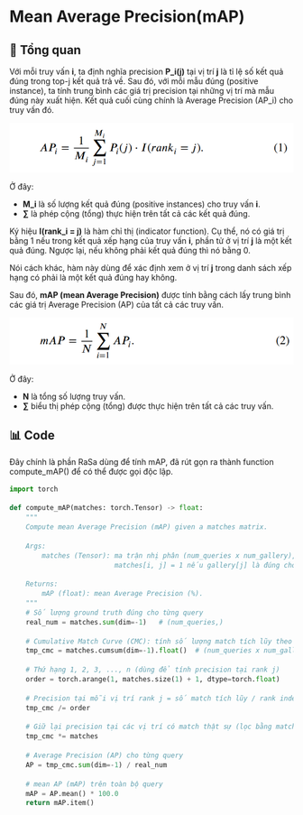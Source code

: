 # Mean Average Precision(mAP)

## 🧾 Tổng quan
Với mỗi truy vấn **i**, ta định nghĩa precision **P\_i(j)** tại vị trí **j** là tỉ lệ số kết quả đúng trong top-j kết quả trả về. 
Sau đó, với mỗi mẫu đúng (positive instance), ta tính trung bình các giá trị precision tại những vị trí mà mẫu đúng này xuất hiện. Kết quả cuối cùng chính là Average Precision (AP\_i) cho truy vấn đó.

![Công thức AP](/evaluation/metrics/mAP/img/APi.png)

Ở đây:
- **M\_i** là số lượng kết quả đúng (positive instances) cho truy vấn **i**.
- **∑** là phép cộng (tổng) thực hiện trên tất cả các kết quả đúng.

Ký hiệu **I(rank\_i = j)** là hàm chỉ thị (indicator function). Cụ thể, nó có giá trị bằng 1 nếu trong kết quả xếp hạng của truy vấn **i**, phần tử ở vị trí **j** là một kết quả đúng. Ngược lại, nếu không phải kết quả đúng thì nó bằng 0.

Nói cách khác, hàm này dùng để xác định xem ở vị trí **j** trong danh sách xếp hạng có phải là một kết quả đúng hay không.

Sau đó, **mAP (mean Average Precision)** được tính bằng cách lấy trung bình các giá trị Average Precision (AP) của tất cả các truy vấn.

![Công thức AP](/evaluation/metrics/mAP/img/mAP.png)

Ở đây:
- **N** là tổng số lượng truy vấn.
- **∑** biểu thị phép cộng (tổng) được thực hiện trên tất cả các truy vấn.

## 📊 Code
Đây chính là phần RaSa dùng để tính mAP, đã rút gọn ra thành function compute_mAP() để có thể được gọi độc lập.

```python
import torch

def compute_mAP(matches: torch.Tensor) -> float:
    """
    Compute mean Average Precision (mAP) given a matches matrix.

    Args:
        matches (Tensor): ma trận nhị phân (num_queries x num_gallery),
                          matches[i, j] = 1 nếu gallery[j] là đúng cho query[i].

    Returns:
        mAP (float): mean Average Precision (%).
    """
    # Số lượng ground truth đúng cho từng query
    real_num = matches.sum(dim=-1)   # (num_queries,)

    # Cumulative Match Curve (CMC): tính số lượng match tích lũy theo rank
    tmp_cmc = matches.cumsum(dim=-1).float()  # (num_queries x num_gallery)

    # Thứ hạng 1, 2, 3, ..., n (dùng để tính precision tại rank j)
    order = torch.arange(1, matches.size(1) + 1, dtype=torch.float)

    # Precision tại mỗi vị trí rank j = số match tích lũy / rank index
    tmp_cmc /= order

    # Giữ lại precision tại các vị trí có match thật sự (lọc bằng matches)
    tmp_cmc *= matches

    # Average Precision (AP) cho từng query
    AP = tmp_cmc.sum(dim=-1) / real_num

    # mean AP (mAP) trên toàn bộ query
    mAP = AP.mean() * 100.0
    return mAP.item()
```